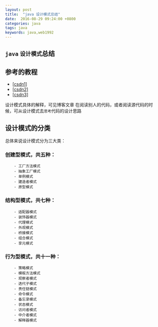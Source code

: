 ```yaml
---
layout: post
title:  "java 设计模式总结"
date:  2016-08-29 09:24:00 +0800
categories: java
tags: java
keywords: java,web1992
---
```


## `java` `设计模式`总结

<!--truncate-->

## 参考的教程

- [[csdn1]](http://blog.csdn.net/zhangerqing/article/details/8194653)
- [[csdn2]](http://blog.csdn.net/zhangerqing/article/details/8239539)
- [[csdn3]](http://blog.csdn.net/zhangerqing/article/details/8243942)

设计模式具体的解释，可见博客文章
在阅读别人的代码，或者阅读源代码的时候，可从设计模式去`思考`代码的设计思路

## 设计模式的分类

总体来说设计模式分为三大类：

### 创建型模式，共五种：

      	- 工厂方法模式
      	- 抽象工厂模式
      	- 单例模式
      	- 建造者模式
      	- 原型模式

### 结构型模式，共七种：

      	- 适配器模式
      	- 装饰器模式
      	- 代理模式
      	- 外观模式
      	- 桥接模式
      	- 组合模式
      	- 享元模式

### 行为型模式，共十一种：

      	- 策略模式
      	- 模板方法模式
      	- 观察者模式
      	- 迭代子模式
      	- 责任链模式
      	- 命令模式
      	- 备忘录模式
      	- 状态模式
      	- 访问者模式
      	- 中介者模式
      	- 解释器模式
